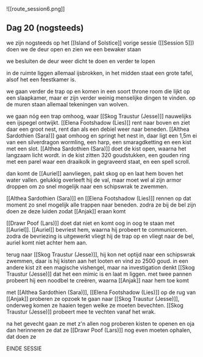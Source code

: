 ![[route_session6.png]]

## Dag 20 (nogsteeds)

we zijn nogsteeds op het [[Island of Solstice]]
vorige sessie ([[Session 5]]) doen we de deur open en zien we een bewaker staan

we besluiten de deur weer dicht te doen en verder te lopen

in de ruimte liggen allemaal ijsbrokken, in het midden staat een grote tafel, alsof het een feestkamer is.

we gaan verder de trap op en komen in een soort throne room die lijkt op een slaapkamer, maar er zijn verder weinig menselijke dingen te vinden. op de muren staan allemaal tekeningen van wolven.

we gaan nóg een trap omhoog, waar [[Skog Traustur (Jesse)]] nauwelijks een ijspegel ontwijkt. [[Elena Footshadow (Lies)]] rent naar boven en ziet daar een groot nest, rent dan als een debiel weer naar beneden. [[Althea Sardothien (Sara)]] gaat omhoog en springt het nest in, daar ligt een 1,5m ei van een silverdragon wormling, een harp, een smaragdketting en een kist met een slot. [[Althea Sardothien (Sara)]] doet de kist open, waarna het langzaam licht wordt. in de kist zitten 320 goudstukken, een gouden ring met een parel waar een draaikolk in gegraveerd staat, en een spell scroll.

dan komt de [[Auriel]] aanvliegen, pakt skog op en laat hem boven het water vallen. gelukkig overleeft hij de val, maar moet wel al zijn armor droppen om zo snel mogelijk naar een schipswrak te zwemmen.

[[Althea Sardothien (Sara)]] en [[Elena Footshadow (Lies)]] rennen op dat moment zo snel mogelijk alle trappen naar beneden. zodra ze bij de bel zijn doen ze deze luiden zodat [[Anjak]] eraan komt

[[Drawr Poof (Lars)]] doet dat niet en komt oog in oog te staan met [[Auriel]]. [[Auriel]] bevriest hem, waarna hij probeert te communiceren. zodra de bevriezing is uitgewerkt vliegt hij de trap op en vliegt naar de bel, auriel komt niet achter hem aan.

terug naar [[Skog Traustur (Jesse)]], hij kon net optijd naar een schipswrak zwemmen, daar is hij kisten aan het looten en vind zo 2500 goud. in een andere kist zit een magische vishengel, maar na investigation denkt [[Skog Traustur (Jesse)]] dat het een mimic is en laat m liggen. met twee pannen probeert hij een noodbel te creëren, waarna [[Anjak]] naar hem toe komt

met [[Althea Sardothien (Sara)]], [[Elena Footshadow (Lies)]] op de rug van [[Anjak]] proberen ze opzoek te gaan naar [[Skog Traustur (Jesse)]], onderweg komen ze haaien tegen welke ze moeten bevechten. [[Skog Traustur (Jesse)]] probeert mee te vechten vanaf het wrak.

na het gevecht gaan ze met z'n allen nog proberen kisten te openen en oja dan herinneren ze dat ze [[Drawr Poof (Lars)]] nog even moeten ophalen, dat doen ze

EINDE SESSIE